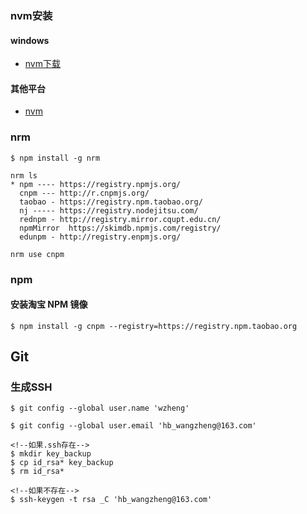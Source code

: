 ### nvm安装
#### windows
*  [nvm下载](https://github.com/coreybutler/nvm-windows/releases)
#### 其他平台
* [nvm](https://github.com/creationix/nvm)

### nrm
```
$ npm install -g nrm
```
```
nrm ls
* npm ---- https://registry.npmjs.org/
  cnpm --- http://r.cnpmjs.org/
  taobao - https://registry.npm.taobao.org/
  nj ----- https://registry.nodejitsu.com/
  rednpm - http://registry.mirror.cqupt.edu.cn/
  npmMirror  https://skimdb.npmjs.com/registry/
  edunpm - http://registry.enpmjs.org/
```

```
nrm use cnpm
```
### npm 
#### 安装淘宝 NPM 镜像
```
$ npm install -g cnpm --registry=https://registry.npm.taobao.org
```


## Git
### 生成SSH
```
$ git config --global user.name 'wzheng'

$ git config --global user.email 'hb_wangzheng@163.com'
```
```
<!--如果.ssh存在-->
$ mkdir key_backup
$ cp id_rsa* key_backup
$ rm id_rsa*

<!--如果不存在-->
$ ssh-keygen -t rsa _C 'hb_wangzheng@163.com'
```